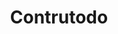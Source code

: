 ---
title: "Contrutodo"
url: /ciudad-autonoma-de-buenos-aires/contrutodo/
shop: hágalo usted mismo
---
